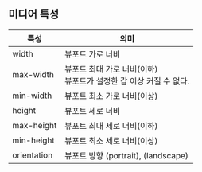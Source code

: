 ## 미디어 특성

| 특성        | 의미                                                                   |
|-------------|------------------------------------------------------------------------|
| width       | 뷰포트 가로 너비                                                       |
| max-width   | 뷰포트 최대 가로 너비(이하) <br> 뷰포트가 설정한 갑 이상 커질 수 없다. |
| min-width   | 뷰포트 최소 가로 너비(이상)                                            |
| height      | 뷰포트 세로 너비                                                       |
| max-height  | 뷰포트 최대 세로 너비(이하)                                            |
| min-height  | 뷰포트 최소 세로 너비(이상)                                            |
| orientation | 뷰포트 방향 (portrait), (landscape)                                    |
